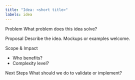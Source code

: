 ```yaml
---
title: "Idea: <short title>"
labels: idea
---
```


Problem
What problem does this idea solve?

Proposal
Describe the idea. Mockups or examples welcome.

Scope & Impact
- Who benefits?
- Complexity level?

Next Steps
What should we do to validate or implement?

